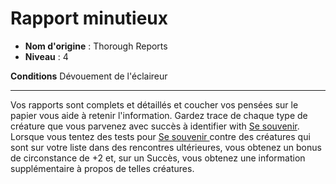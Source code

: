 # Rapport minutieux

 * **Nom d'origine** : Thorough Reports
 * **Niveau** : 4


<p><span id="ctl00_MainContent_DetailedOutput"><strong>Conditions</strong> Dévouement de l'éclaireur<br></span></p>
<hr>
<p>Vos rapports sont complets et détaillés et coucher vos pensées sur le papier vous aide à retenir l'information. Gardez trace de chaque type de créature que vous parvenez avec succès à identifier with <a href="https://2e.aonprd.com/Skills.aspx?General=true&amp;ID=5">Se souvenir</a>. Lorsque vous tentez des tests pour <a href="https://2e.aonprd.com/Skills.aspx?General=true&amp;ID=5">Se souvenir </a> contre des créatures qui sont sur votre liste dans des rencontres ultérieures, vous obtenez un bonus de circonstance de +2 et, sur un Succès, vous obtenez une information supplémentaire à propos de telles créatures.&nbsp;</p>